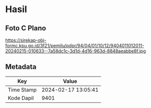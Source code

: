 # Hasil

## Foto C Plano

https://sirekap-obj-formc.kpu.go.id/3f21/pemilu/pdpr/94/04/01/10/12/9404011012011-20240215-010633--7a58dc1c-3d1d-4d16-963d-8848aeabbe8f.jpg


## Metadata

| Key        | Value               |
| ---------- | ------------------- |
| Time Stamp | 2024-02-17 13:05:41 |
| Kode Dapil | 9401                |



